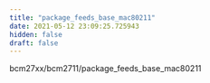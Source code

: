 ```yaml
---
title: "package_feeds_base_mac80211"
date: 2021-05-12 23:09:25.725943
hidden: false
draft: false
---
```


bcm27xx/bcm2711/package_feeds_base_mac80211

